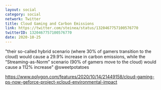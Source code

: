 ```yaml
---
layout: social
category: social
network: Twitter
title: Cloud Gaming and Carbon Emissions
link: https://twitter.com/steinea/status/1320467757100576770
twitterID: 1320467757100576770
date: 2020-10-25
---
```


"their so-called hybrid scenario (where 30% of gamers transition to the cloud) would cause a 29.9% increase in carbon emissions, while the “Streaming-as-Norm” scenario (90% of gamers move to the cloud) would cause a 112% increase" @sweetpotatoes

<https://www.polygon.com/features/2020/10/14/21449158/cloud-gaming-ps-now-geforce-project-xcloud-environmental-impact>

